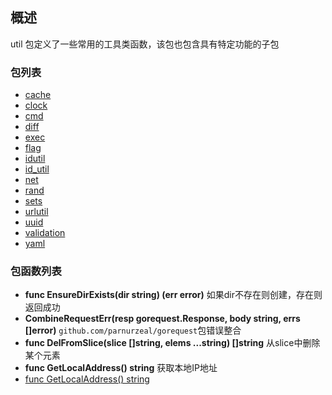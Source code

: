 ## 概述

util 包定义了一些常用的工具类函数，该包也包含具有特定功能的子包

### 包列表

- [cache](cache/README.md)
- [clock](clock/README.md)
- [cmd](cmd/README.md)
- [diff](diff/README.md)
- [exec](exec/README.md)
- [flag](flag/README.md)
- [idutil](idutil/README.md)
- [id_util](id_util/README.md)
- [net](net/README.md)
- [rand](rand/README.md)
- [sets](sets/README.md)
- [urlutil](urlutil/README.md)
- [uuid](uuid/README.md)
- [validation](validation/README.md)
- [yaml](yaml/README.md)

### 包函数列表

- **func EnsureDirExists(dir string) (err error)** 如果dir不存在则创建，存在则返回成功
- **CombineRequestErr(resp gorequest.Response, body string, errs []error)** `github.com/parnurzeal/gorequest`包错误整合
- **func DelFromSlice(slice []string, elems ...string) []string** 从slice中删除某个元素
- **func GetLocalAddress() string** 获取本地IP地址
- [func GetLocalAddress() string](GetLocalAddress.md)

